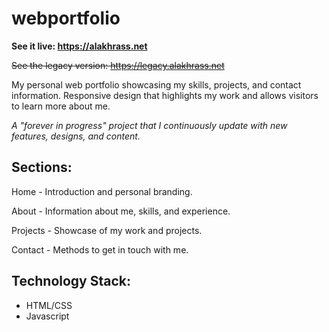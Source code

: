 # webportfolio
**See it live: <link>https://alakhrass.net</link>**

~~See the legacy version: <link>https://legacy.alakhrass.net</link>~~

My personal web portfolio showcasing my skills, projects, and contact information. Responsive design that highlights my work and allows visitors to learn more about me.

_A "forever in progress" project that I continuously update with new features, designs, and content._

## Sections:
Home - Introduction and personal branding.

About - Information about me, skills, and experience.

Projects - Showcase of my work and projects.

Contact - Methods to get in touch with me.

## Technology Stack:
- HTML/CSS 
- Javascript
